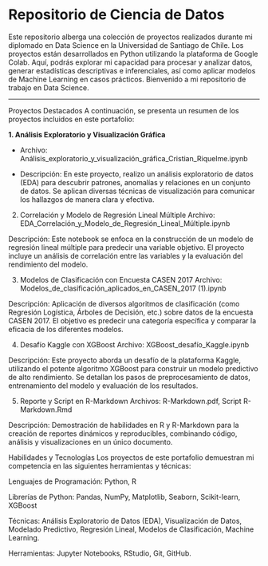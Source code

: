 # Repositorio de Ciencia de Datos
Este repositorio alberga una colección de proyectos realizados durante mi diplomado en Data Science en la Universidad de Santiago de Chile. Los proyectos están desarrollados en Python utilizando la plataforma de Google Colab. Aquí, podrás explorar mi capacidad para procesar y analizar datos, generar estadísticas descriptivas e inferenciales, así como aplicar modelos de Machine Learning en casos prácticos. Bienvenido a mi repositorio de trabajo en Data Science.

---
Proyectos Destacados
A continuación, se presenta un resumen de los proyectos incluidos en este portafolio:

**1. Análisis Exploratorio y Visualización Gráfica** 
  - Archivo: Análisis_exploratorio_y_visualización_gráfica_Cristian_Riquelme.ipynb

  - Descripción: En este proyecto, realizo un análisis exploratorio de datos (EDA) para descubrir patrones, anomalías y relaciones en un conjunto de datos. Se aplican diversas técnicas de visualización para comunicar los hallazgos de manera clara y efectiva.

2. Correlación y Modelo de Regresión Lineal Múltiple
Archivo: EDA_Correlación_y_Modelo_de_Regresión_Lineal_Múltiple.ipynb

Descripción: Este notebook se enfoca en la construcción de un modelo de regresión lineal múltiple para predecir una variable objetivo. El proyecto incluye un análisis de correlación entre las variables y la evaluación del rendimiento del modelo.

3. Modelos de Clasificación con Encuesta CASEN 2017
Archivo: Modelos_de_clasificación_aplicados_en_CASEN_2017 (1).ipynb

Descripción: Aplicación de diversos algoritmos de clasificación (como Regresión Logística, Árboles de Decisión, etc.) sobre datos de la encuesta CASEN 2017. El objetivo es predecir una categoría específica y comparar la eficacia de los diferentes modelos.

4. Desafío Kaggle con XGBoost
Archivo: XGBoost_desafío_Kaggle.ipynb

Descripción: Este proyecto aborda un desafío de la plataforma Kaggle, utilizando el potente algoritmo XGBoost para construir un modelo predictivo de alto rendimiento. Se detallan los pasos de preprocesamiento de datos, entrenamiento del modelo y evaluación de los resultados.

5. Reporte y Script en R-Markdown
Archivos: R-Markdown.pdf, Script R-Markdown.Rmd

Descripción: Demostración de habilidades en R y R-Markdown para la creación de reportes dinámicos y reproducibles, combinando código, análisis y visualizaciones en un único documento.

Habilidades y Tecnologías
Los proyectos de este portafolio demuestran mi competencia en las siguientes herramientas y técnicas:

Lenguajes de Programación: Python, R

Librerías de Python: Pandas, NumPy, Matplotlib, Seaborn, Scikit-learn, XGBoost

Técnicas: Análisis Exploratorio de Datos (EDA), Visualización de Datos, Modelado Predictivo, Regresión Lineal, Modelos de Clasificación, Machine Learning.

Herramientas: Jupyter Notebooks, RStudio, Git, GitHub.
